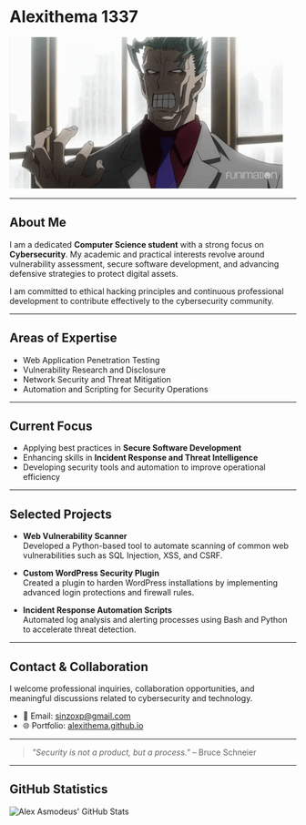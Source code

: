 # Alexithema 1337

![Cybersecurity Animation](https://raw.githubusercontent.com/alexithema/alexithema/refs/heads/main/giphy.gif)

---

## About Me

I am a dedicated **Computer Science student** with a strong focus on **Cybersecurity**. My academic and practical interests revolve around vulnerability assessment, secure software development, and advancing defensive strategies to protect digital assets.

I am committed to ethical hacking principles and continuous professional development to contribute effectively to the cybersecurity community.

---

## Areas of Expertise

- Web Application Penetration Testing  
- Vulnerability Research and Disclosure  
- Network Security and Threat Mitigation  
- Automation and Scripting for Security Operations  

---

## Current Focus

- Applying best practices in **Secure Software Development**  
- Enhancing skills in **Incident Response and Threat Intelligence**  
- Developing security tools and automation to improve operational efficiency  

---

## Selected Projects

- **Web Vulnerability Scanner**  
  Developed a Python-based tool to automate scanning of common web vulnerabilities such as SQL Injection, XSS, and CSRF.

- **Custom WordPress Security Plugin**  
  Created a plugin to harden WordPress installations by implementing advanced login protections and firewall rules.

- **Incident Response Automation Scripts**  
  Automated log analysis and alerting processes using Bash and Python to accelerate threat detection.

---

## Contact & Collaboration

I welcome professional inquiries, collaboration opportunities, and meaningful discussions related to cybersecurity and technology.

- 📧 Email: sinzoxp@gmail.com  
- 🌐 Portfolio: [alexithema.github.io](https://alexithema1337.github.io)  

---

> *"Security is not a product, but a process."* – Bruce Schneier

---

## GitHub Statistics

![Alex Asmodeus' GitHub Stats](https://github-readme-stats.vercel.app/api?username=alexithema1337&show_icons=true&theme=dark)
